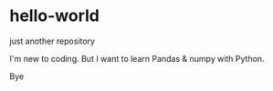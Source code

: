# hello-world
just another repository

I'm new to coding.
But I want to learn Pandas & numpy with Python.

Bye
